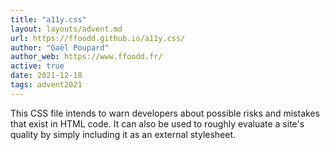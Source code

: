 ```yaml
---
title: "a11y.css"
layout: layouts/advent.md
url: https://ffoodd.github.io/a11y.css/
author: "Gaël Poupard"
author_web: https://www.ffoodd.fr/
active: true
date: 2021-12-18
tags: advent2021
---
```

This CSS file intends to warn developers about possible risks and mistakes that exist in HTML code. It can also be used to roughly evaluate a site's quality by simply including it as an external stylesheet.